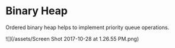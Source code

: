 

# Binary Heap

Ordered binary heap helps to implement priority queue operations.

![](/assets/Screen Shot 2017-10-28 at 1.26.55 PM.png)











